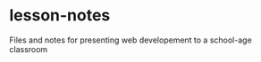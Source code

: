 lesson-notes
============

Files and notes for presenting web developement to a school-age classroom
